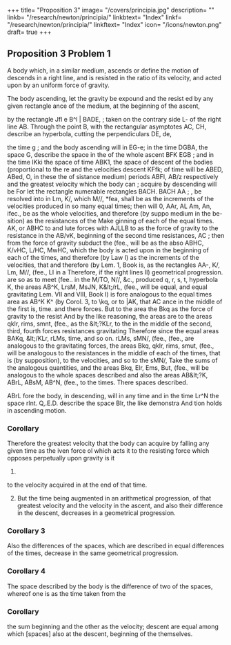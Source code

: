 +++
title= "Proposition 3"
image= "/covers/principia.jpg"
description= ""
linkb= "/research/newton/principia/"
linkbtext= "Index"
linkf= "/research/newton/principia/"
linkftext= "Index"
icon= "/icons/newton.png"
draft= true
+++


## Proposition 3 Problem 1

A body which, in a similar medium, ascends or define the motion of 
descends in a right line, and is resisted in the ratio of its velocity, and
acted upon by an uniform force of gravity.

The body ascending, let the gravity be expound and the resist
ed by any given rectangle ance of the medium, at the beginning of the ascent,

by the rectangle
Jfl
e
B^l
|
BADE,
;
taken on the contrary side
L- of the right line AB. Through the point B, with
the rectangular asymptotes AC, CH, describe an
hyperbola, cutting the perpendiculars
DE,
de,

the time
g ; and the body ascending will in
EG-e; in the time DGBA, the space
G,
describe the space
in the
of the whole ascent
BFK
EGB
;
and in the time IKki the space of
time ABK1, the space of descent
of
the
bodies (proportional to the re
and
the
velocities
descent KFfk;
of
time will be ABED, ABed, O,
in
these
the
of
sistance
medium)
periods
ABFI, AB/z
respectively
and the greatest velocity which the body can
;
acquire by descending will be
For
let the
rectangle
numerable rectangles
BACH.
BACH
AA
;
,
be resolved into in
Lm,
K/,
which
M//, *fea,
shall be as the increments of the velocities produced
in so many equal times; then will 0, AAr, AL Am, An,
ifec.,
be as the whole velocities, and therefore (by suppo
medium in the be-
sition) as the resistances of the
Make
ginning of each of the equal times.
AK,
or
ABHC
to
and
lute forces with
AJLLB
to
as the force of gravity to the resistance in the
AB/vK,
beginning of the second time
resistances,
AC
;
then from the force of gravity subduct the
(fee., will be as the abso
ABHC, K/vHC, L/HC, MwHC,
which the body
is
acted
upon
in the beginning of each of
the times, and therefore (by Law I) as the increments of the velocities, that
and therefore (by Lem. 1, Book
is, as the rectangles AA-, K/, Lm, M//, (fee.,
LI
in
a
Therefore, if the right lines
II)
geometrical progression.
are
so
as
to
meet
(fee..
in
the
M/TO, N//, &c.,
produced
q, r, s, t,
hyperbola
K,
the areas
AB^K,
LrsM, MsJN,
K&amp;lt;/rL,
(fee.,
will be equal,
and equal gravitating
Lem. VII and VIII, Book I) is
fore analogous to the equal times
area
as
AB^K
K^
(by Corol. 3,
to \kq, or
to |AK, that
AC
ance in the middle of the
first
is,
time.
and there
forces.
But
to the area
the
Bkq
as the force of gravity to the resist
And by the like reasoning, the areas
are to the areas qklr, rims, smnt, (fee., as the
&amp;lt;?KLr,
to
the
in the middle of the second, third, fourth
forces
resistances
gravitating
Therefore since the equal areas BAKq, &amp;lt;/KLr, rLMs,
time, and so on.
rLMs, sMN/,
(fee.,
(fee., are analogous to the gravitating forces, the areas Bkq, qklr,
rims, smut, (fee., will be analogous to the resistances in the middle of
each of the times, that is (by supposition), to the velocities, and so to the
sMN/,
Take the sums of the analogous quantities, and the areas
Bkq, Elr, Ems, But, (fee., will be analogous to the whole spaces described
and also the areas AB&amp;lt;?K, ABrL, ABsM, AB^N, (fee., to the times. There
spaces described.

ABrL
fore the body, in descending, will in any time
and in the time Lr^N the space rlnt. Q,.E.D.
describe the space Blr,
the like demonstra
And
tion holds in ascending motion.


### Corollary 

Therefore the greatest velocity that the body can acquire by
falling
any given time as the iven force ol
which
acts
it
to the resisting force which opposes
perpetually
upon
gravity
is
it

1.
to the velocity acquired in
at the end of that time.

2. But the time
being augmented in an arithmetical progression,
of that greatest velocity and the
velocity in the ascent, and also
their difference in the descent, decreases in a
geometrical progression.

### Corollary 3

Also the differences of the spaces, which are described in equal differences of the times, decrease in the same
geometrical progression. 


### Corollary 4 

The space described by the body is the difference of two of the spaces, whereof one is as the time taken from the


### Corollary 
the
sum
beginning
and the other
as the velocity;
descent are equal
among
which
[spaces] also at the
descent,
beginning of the
themselves.